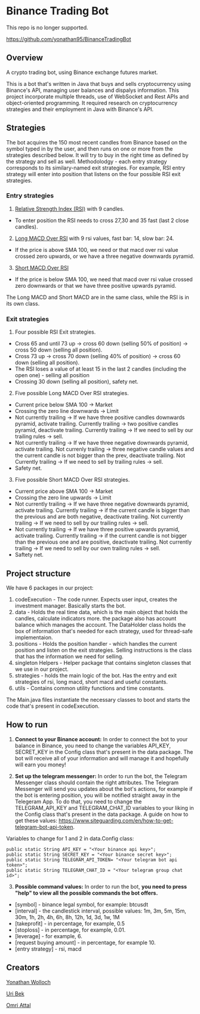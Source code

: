 # Binance Trading Bot 
This repo is no longer supported.

https://github.com/yonathan95/BinanceTradingBot

## Overview
A crypto trading bot, using Binance exchange futures market.

This is a bot that's written in Java that buys and sells cryptocurrency using Binance's API, managing user balances and dispalys information.
This project incorporate multiple threads, use of WebSocket and Rest APIs and object-oriented programming.
It required research on cryptocurrency strategies and their employment in Java with Binance's API.

## Strategies
The bot acquires the 150 most recent candles from Binance based on the symbol typed in by the user, and then runs on one or more from the strategies described below. It will try to buy in the right time as defined by the strategy and sell as well. 
Methodolodgy - each entry strategy corresponds to its similary-named exit strategies. For example, RSI entry strategy will enter into position that listens on the four possible RSI exit strategies.

### Entry strategies
1. [Relative Strength Index (RSI)](https://www.investopedia.com/terms/r/rsi.asp) with 9 candles.
* To enter position the RSI needs to cross 27,30 and 35 fast (last 2 close candles).
2. [Long MACD Over RSI](https://www.investopedia.com/terms/m/macd.asp) with 9 rsi values, fast bar: 14, slow bar: 24.
* If the price is above SMA 100, we need or that macd over rsi value crossed zero upwards, or we have a three negative downwards pyramid.
3. [Short MACD Over RSI](https://www.investopedia.com/terms/m/macd.asp)
* If the price is below SMA 100, we need that macd over rsi value crossed zero downwards or that we have three positive upwards pyramid.

The Long MACD and Short MACD are in the same class, while the RSI is in its own class.

### Exit strategies
1. Four possible RSI Exit strategies.
* Cross 65 and until 73 up -> cross 60 down (selling 50% of position) -> cross 50 down (selling all position).
* Cross 73 up -> cross 70 down (selling 40% of position) -> cross 60 down (selling all position).
* The RSI loses a value of at least 15 in the last 2 candles (including the open one) - selling all position
* Crossing 30 down (selling all position), safety net.
2. Five possible Long MACD Over RSI strategies.
* Current price below SMA 100 -> Market
* Crossing the zero line downwards -> Limit
* Not currently trailing -> If we have three positive candles downwards pyramid, activate trailing. Currently trailing -> two positive candles pyramid, deactivate trailing. Currently trailing -> If we need to sell by our trailing rules -> sell. 
* Not currently trailing -> If we have three negative downwards pyramid, activate trailing. Not currenly trailing -> three negative candle values and the current candle is not bigger than the prev, deactivate trailing. Not Currently trailing -> If we need to sell by trailing rules -> sell.
* Safety net.
3. Five possible Short MACD Over RSI strategies.
* Current price above SMA 100 -> Market
* Crossing the zero line upwards -> Limit
* Not currently trailing -> If we have three negative downwards pyramid, activate trailing. Currently trailing ->  if the current candle is bigger than the previous and are both negative, deactivate trailing. Not currently trailing -> If we need to sell by our trailing rules -> sell.
* Not currently trailing -> If we have three positive upwards pyramid, activate trailing. Currently trailing -> if the current candle is not bigger than the previous one and are positive, deactivate trailing. Not currently trailing -> If we need to sell by our own trailing rules -> sell.
* Saftety net.

## Project structure
We have 6 packages in our project:
1. codeExecution - The code runner. Expects user input, creates the investment manager. Basically starts the bot.
2. data - Holds the real time data, which is the main object that holds the candles, calculate indicators more. the package also has account balance which manages the account. The DataHolder class holds the box of information that's needed for each strategy, used for thread-safe implementaion.
3. positions - Holds the position handler - which handles the current position and listen on the exit strategies. Selling instructions is the class that has the information we need for selling.
4. singleton Helpers - Helper package that contains singleton classes that we use in our project.
5. strategies - holds the main logic of the bot. Has the entry and exit strategies of rsi, long macd, short macd and useful constants.
6. utils - Contains common utility functions and time constants.

The Main.java files instantiate the necessary classes to boot and starts the code that's present in codeExecution.

## How to run
1. **Connect to your Binance account:**
In order to connect the bot to your balance in Binance, you need to change the variables API_KEY, SECRET_KEY in the Config class that's present in the data package.
The bot will receive all of your information and will manage it and hopefully will earn you money!

2. **Set up the telegram messenger:**
In order to run the bot, the Telegram Messenger class should contain the right attributes. The Telegram Messenger will send you updates about the bot's actions, for example if the bot is entering position, you will be notified straight away in the Telegeram App.
To do that, you need to change the TELEGRAM_API_KEY and TELEGRAM_CHAT_ID variables to your liking in the Config class that's present in the data package.
A guide on how to get these values: https://www.siteguarding.com/en/how-to-get-telegram-bot-api-token.

Variables to change for 1 and 2 in data.Config class:
```
public static String API_KEY = "<Your binance api key>";
public static String SECRET_KEY = "<Your binance secret key>";
public static String TELEGRAM_API_TOKEN= "<Your telegram bot api token>";
public static String TELEGRAM_CHAT_ID = "<Your telegram group chat id>";
```

3. **Possible command values:**
In order to run the bot, **you need to press "help" to view all the possible commands the bot offers.**
* [symbol] - binance legal symbol, for example: btcusdt
* [interval] - the candlestick interval, possible values: 1m, 3m, 5m, 15m, 30m, 1h, 2h, 4h, 6h, 8h, 12h, 1d, 3d, 1w, 1M
* [takeprofit] - in percentage, for example, 0.5
* [stoploss] - in percentage, for example, 0.01.
* [leverage] - for example, 6.
* [request buying amount] - in percentage, for example 10. 
* [entry strategy] - rsi, macd


## Creators
[Yonathan Wolloch](https://github.com/yonathan95)

[Uri Bek](https://github.com/urib94)

[Omri Attal](https://github.com/omriattal)




